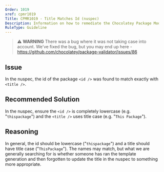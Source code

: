 ```yaml
---
Order: 1019
xref: cpmr1019
Title: CPMR1019 - Title Matches Id (nuspec)
Description: Information on how to remediate the Chocolatey Package Moderation Rule 1019
RuleType: Guideline
---
```


> :warning: **WARNING** There was a bug where it was not taking case into account. We've fixed the bug, but you may end up here - https://github.com/chocolatey/package-validator/issues/86

## Issue

In the nuspec, the id of the package `<id />` was found to match exactly with `<title />`.

## Recommended Solution

In the nuspec, ensure the `<id />` is completely lowercase (e.g. "`thispackage`") and the `<title />` uses title case (e.g. "`This Package`").

## Reasoning

In general, the id should be lowercase ("`thispackage`") and a title should have title case ("`ThisPackage`"). The names may match, but what we are generally searching for is whether someone has ran the template generation and then forgotten to update the title in the nuspec to something more appropriate.